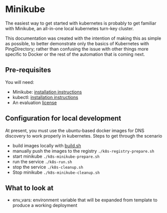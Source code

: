 # Minikube

The easiest way to get started with kubernetes is probably to get familiar with Minikube, an all-in-one local kubernetes turn-key cluster.

This documentation was created with the intention of making this as simple as possible, to better demonstrate only the basics of Kubernetes with PingDirectory; rather than confusing the issue with other things more specific to Docker or the rest of the automation that is coming next.

## Pre-requisites

You will need:

* Minikube: [installation instructions](https://kubernetes.io/docs/tasks/tools/install-minikube/)
* kubectl: [installation instructions](https://kubernetes.io/docs/tasks/tools/install-kubectl/)
* An evaluation [license](https://pingidentity-devops.gitbook.io/devops/prod-license#using-an-existing-product-license-file)

## Configuration for local development

At present, you must use the ubuntu-based docker images for DNS discovery to work properly in kubernetes. Steps to get through the scenario

* build images locally with [build.sh](https://github.com/pingidentity/pingidentity-docker-builds)
* manually push the images to the registry `./k8s-registry-prepare.sh`
* start minikube `./k8s-minikube-prepare.sh`
* run the service `./k8s-run.sh`
* stop the service `./k8s-cleanup.sh`
* Stop minikube `./k8s-minikube-cleanup.sh`

## What to look at

* env\_vars: environment variable that will be expanded from template to produce a working deployment

